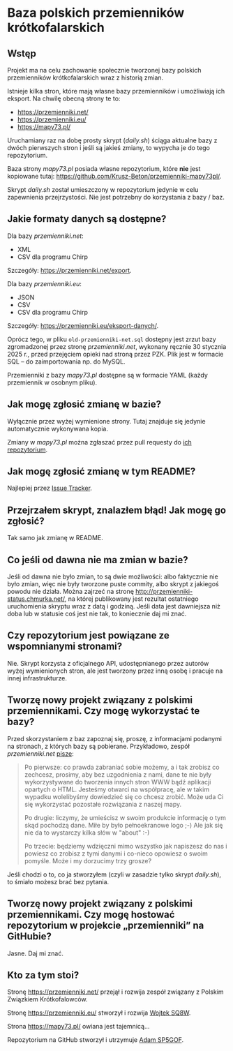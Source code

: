 # Baza polskich przemienników krótkofalarskich

## Wstęp

Projekt ma na celu zachowanie społecznie tworzonej bazy polskich przemienników krótkofalarskich wraz z historią zmian.

Istnieje kilka stron, które mają własne bazy przemienników i umożliwiają ich eksport. Na chwilę obecną strony te to:

* https://przemienniki.net/
* https://przemienniki.eu/
* https://mapy73.pl/

Uruchamiany raz na dobę prosty skrypt (*daily.sh*) ściąga aktualne bazy z dwóch pierwszych stron i jeśli są jakieś zmiany, to wypycha je do tego repozytorium.

Baza strony *mapy73.pl* posiada własne repozytorium, które **nie** jest kopiowane tutaj: <https://github.com/Krusz-Beton/przemienniki-mapy73pl/>.

Skrypt *daily.sh* został umieszczony w repozytorium jedynie w celu zapewnienia przejrzystości. Nie jest potrzebny do korzystania z bazy / baz.

## Jakie formaty danych są dostępne?

Dla bazy *przemienniki.net*:

* XML
* CSV dla programu Chirp

Szczegóły: <https://przemienniki.net/export>.

Dla bazy *przemienniki.eu*:

* JSON
* CSV
* CSV dla programu Chirp

Szczegóły: <https://przemienniki.eu/eksport-danych/>.

Oprócz tego, w pliku `old-przemienniki-net.sql` dostępny jest zrzut bazy zgromadzonej przez stronę *przemienniki.net*, wykonany ręcznie 30 stycznia 2025 r., przed przejęciem opieki nad stroną przez PZK. Plik jest w formacie SQL – do zaimportowania np. do MySQL.

Przemienniki z bazy *mapy73.pl* dostępne są w formacie YAML (każdy przemiennik w osobnym pliku).

## Jak mogę zgłosić zmianę w bazie?

Wyłącznie przez wyżej wymienione strony. Tutaj znajduje się jedynie automatycznie wykonywana kopia.

Zmiany w *mapy73.pl* można zgłaszać przez pull requesty do [ich repozytorium](https://github.com/Krusz-Beton/przemienniki-mapy73pl/).

## Jak mogę zgłosić zmianę w tym README?

Najlepiej przez [Issue Tracker](https://github.com/przemienniki/baza-przemiennikow/issues).

## Przejrzałem skrypt, znalazłem błąd! Jak mogę go zgłosić?

Tak samo jak zmianę w README.

## Co jeśli od dawna nie ma zmian w bazie?

Jeśli od dawna nie było zmian, to są dwie możliwości: albo faktycznie nie było zmian, więc nie były tworzone puste commity, albo skrypt z jakiegoś powodu nie działa. Można zajrzeć na stronę <http://przemienniki-status.chmurka.net/>, na której publikowany jest rezultat ostatniego uruchomienia skryptu wraz z datą i godziną. Jeśli data jest dawniejsza niż doba lub w statusie coś jest nie tak, to koniecznie daj mi znać.

## Czy repozytorium jest powiązane ze wspomnianymi stronami?

Nie. Skrypt korzysta z oficjalnego API, udostępnianego przez autorów wyżej wymienionych stron, ale jest tworzony przez inną osobę i pracuje na innej infrastrukturze.

## Tworzę nowy projekt związany z polskimi przemiennikami. Czy mogę wykorzystać te bazy?

Przed skorzystaniem z baz zapoznaj się, proszę, z informacjami podanymi na stronach, z których bazy są pobierane. Przykładowo, zespół *przemienniki.net* [pisze](https://przemienniki.net/export):

> Po pierwsze: co prawda zabraniać sobie możemy, a i tak zrobisz co zechcesz, prosimy, aby bez uzgodnienia z nami, dane te nie były wykorzystywane do tworzenia innych stron WWW bądź aplikacji opartych o HTML. Jesteśmy otwarci na współpracę, ale w takim wypadku wolelibyśmy dowiedzieć się co chcesz zrobić. Może uda Ci się wykorzystać pozostałe rozwiązania z naszej mapy.
> 
> Po drugie: liczymy, że umieścisz w swoim produkcie informację o tym skąd pochodzą dane. Miłe by było pełnoekranowe logo ;-) Ale jak się nie da to wystarczy kilka słów w "about" :-)
> 
> Po trzecie: będziemy wdzięczni mimo wszystko jak napiszesz do nas i powiesz co zrobisz z tymi danymi i co-nieco opowiesz o swoim pomyśle. Może i my dorzucimy trzy grosze?

Jeśli chodzi o to, co ja stworzyłem (czyli w zasadzie tylko skrypt *daily.sh*), to śmiało możesz brać bez pytania.

## Tworzę nowy projekt związany z polskimi przemiennikami. Czy mogę hostować repozytorium w projekcie „przemienniki” na GitHubie?

Jasne. Daj mi znać.

## Kto za tym stoi?

Stronę <https://przemienniki.net/> przejął i rozwija zespół związany z Polskim Związkiem Krótkofalowców.

Stronę <https://przemienniki.eu/> stworzył i rozwija [Wojtek SQ8W](http://qrz.com/db/sq8w).

Strona <https://mapy73.pl/> owiana jest tajemnicą…

Repozytorium na GitHub stworzył i utrzymuje [Adam SP5GOF](http://qrz.com/db/sp5gof).

